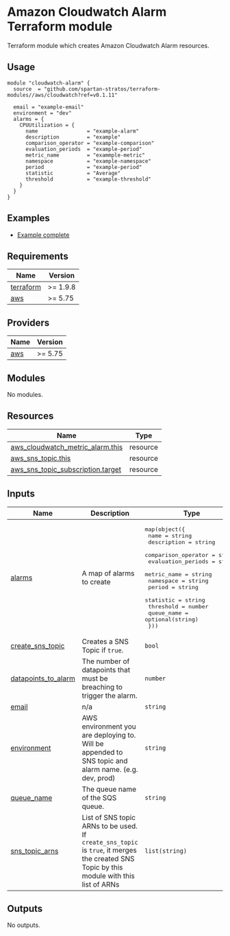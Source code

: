 <!-- BEGIN_TF_DOCS -->

# Amazon Cloudwatch Alarm Terraform module
Terraform module which creates Amazon Cloudwatch Alarm resources.

## Usage
```hcl
module "cloudwatch-alarm" {
  source  = "github.com/spartan-stratos/terraform-modules//aws/cloudwatch?ref=v0.1.11"

  email = "example-email"
  environment = "dev"
  alarms = {
    CPUUtilization = {
      name                = "example-alarm"
      description         = "example"
      comparison_operator = "example-comparison"
      evaluation_periods  = "example-period"
      metric_name         = "exammple-metric"
      namespace           = "example-namespace"
      period              = "example-period"
      statistic           = "Average"
      threshold           = "example-threshold"
    }
  }
}
```

## Examples
- [Example complete](./examples/complete/)

## Requirements

| Name | Version |
|------|---------|
| <a name="requirement_terraform"></a> [terraform](#requirement\_terraform) | >= 1.9.8 |
| <a name="requirement_aws"></a> [aws](#requirement\_aws) | >= 5.75 |

## Providers

| Name | Version |
|------|---------|
| <a name="provider_aws"></a> [aws](#provider\_aws) | >= 5.75 |

## Modules

No modules.

## Resources

| Name | Type |
|------|------|
| [aws_cloudwatch_metric_alarm.this](https://registry.terraform.io/providers/hashicorp/aws/latest/docs/resources/cloudwatch_metric_alarm) | resource |
| [aws_sns_topic.this](https://registry.terraform.io/providers/hashicorp/aws/latest/docs/resources/sns_topic) | resource |
| [aws_sns_topic_subscription.target](https://registry.terraform.io/providers/hashicorp/aws/latest/docs/resources/sns_topic_subscription) | resource |

## Inputs

| Name | Description | Type | Default | Required |
|------|-------------|------|---------|:--------:|
| <a name="input_alarms"></a> [alarms](#input\_alarms) | A map of alarms to create | <pre>map(object({<br/>    name                = string<br/>    description         = string<br/>    comparison_operator = string<br/>    evaluation_periods  = string<br/>    metric_name         = string<br/>    namespace           = string<br/>    period              = string<br/>    statistic           = string<br/>    threshold           = number<br/>    queue_name          = optional(string)<br/>  }))</pre> | n/a | yes |
| <a name="input_create_sns_topic"></a> [create\_sns\_topic](#input\_create\_sns\_topic) | Creates a SNS Topic if `true`. | `bool` | `true` | no |
| <a name="input_datapoints_to_alarm"></a> [datapoints\_to\_alarm](#input\_datapoints\_to\_alarm) | The number of datapoints that must be breaching to trigger the alarm. | `number` | `null` | no |
| <a name="input_email"></a> [email](#input\_email) | n/a | `string` | n/a | yes |
| <a name="input_environment"></a> [environment](#input\_environment) | AWS environment you are deploying to. Will be appended to SNS topic and alarm name. (e.g. dev, prod) | `string` | n/a | yes |
| <a name="input_queue_name"></a> [queue\_name](#input\_queue\_name) | The queue name of the SQS queue. | `string` | `null` | no |
| <a name="input_sns_topic_arns"></a> [sns\_topic\_arns](#input\_sns\_topic\_arns) | List of SNS topic ARNs to be used. If `create_sns_topic` is `true`, it merges the created SNS Topic by this module with this list of ARNs | `list(string)` | `[]` | no |

## Outputs

No outputs.
<!-- END_TF_DOCS -->